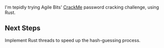 I'm tepidly trying Agile Bits' [CrackMe](https://github.com/agilebits/crackme) password cracking challenge, using Rust.

## Next Steps

Implement Rust threads to speed up the hash-guessing process.
